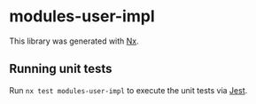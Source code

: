 # modules-user-impl

This library was generated with [Nx](https://nx.dev).

## Running unit tests

Run `nx test modules-user-impl` to execute the unit tests via [Jest](https://jestjs.io).
